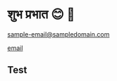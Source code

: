 # शुभ प्रभात 😊 :boy:

sample-email@sampledomain.com

[email](mailto:sample-email@sampledomain.com)

## Test
